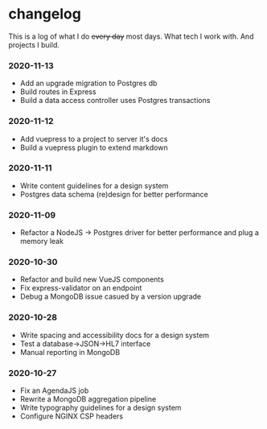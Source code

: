 # changelog

This is a log of what I do ~~every day~~ most days. What tech I work with. And projects I build.

### 2020-11-13
* Add an upgrade migration to Postgres db
* Build routes in Express
* Build a data access controller uses Postgres transactions

### 2020-11-12
* Add vuepress to a project to server it's docs
* Build a vuepress plugin to extend markdown

### 2020-11-11
* Write content guidelines for a design system
* Postgres data schema (re)design for better performance

### 2020-11-09
* Refactor a NodeJS -> Postgres driver for better performance
  and plug a memory leak

### 2020-10-30
* Refactor and build new VueJS components
* Fix express-validator on an endpoint
* Debug a MongoDB issue casued by a version upgrade

### 2020-10-28
* Write spacing and accessibility docs for a design system
* Test a database->JSON->HL7 interface
* Manual reporting in MongoDB

### 2020-10-27
* Fix an AgendaJS job
* Rewrite a MongoDB aggregation pipeline
* Write typography guidelines for a design system
* Configure NGINX CSP headers
